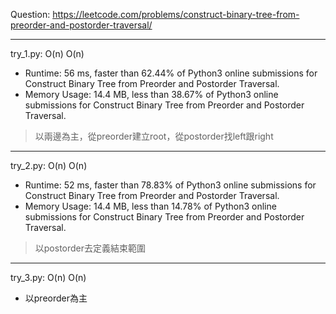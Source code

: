 Question: https://leetcode.com/problems/construct-binary-tree-from-preorder-and-postorder-traversal/

---

try_1.py: O(n) O(n)

* Runtime: 56 ms, faster than 62.44% of Python3 online submissions for Construct Binary Tree from Preorder and Postorder Traversal.
* Memory Usage: 14.4 MB, less than 38.67% of Python3 online submissions for Construct Binary Tree from Preorder and Postorder Traversal.

> 以兩邊為主，從preorder建立root，從postorder找left跟right

---

try_2.py: O(n) O(n)

* Runtime: 52 ms, faster than 78.83% of Python3 online submissions for Construct Binary Tree from Preorder and Postorder Traversal.
* Memory Usage: 14.4 MB, less than 14.78% of Python3 online submissions for Construct Binary Tree from Preorder and Postorder Traversal.

> 以postorder去定義結束範圍

---

try_3.py: O(n) O(n)

* 以preorder為主
